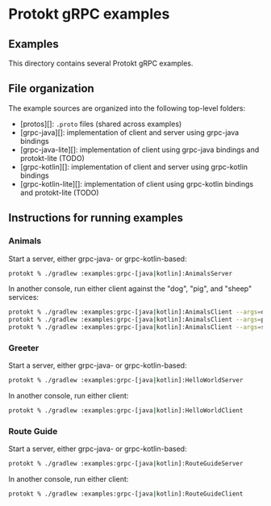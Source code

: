 # Protokt gRPC examples

## Examples

This directory contains several Protokt gRPC examples.

## File organization

The example sources are organized into the following top-level folders:

- [protos][]: `.proto` files (shared across examples)
- [grpc-java][]: implementation of client and server using grpc-java bindings
- [grpc-java-lite][]: implementation of client using grpc-java bindings and protokt-lite (TODO)
- [grpc-kotlin][]: implementation of client and server using grpc-kotlin bindings
- [grpc-kotlin-lite][]: implementation of client using grpc-kotlin bindings and protokt-lite (TODO)

## Instructions for running examples

### Animals

Start a server, either grpc-java- or grpc-kotlin-based:

```sh
protokt % ./gradlew :examples:grpc-[java|kotlin]:AnimalsServer
```

In another console, run either client against the "dog", "pig", and "sheep" services:

```sh
protokt % ./gradlew :examples:grpc-[java|kotlin]:AnimalsClient --args=dog
protokt % ./gradlew :examples:grpc-[java|kotlin]:AnimalsClient --args=pig
protokt % ./gradlew :examples:grpc-[java|kotlin]:AnimalsClient --args=sheep
```

### Greeter

Start a server, either grpc-java- or grpc-kotlin-based:

```sh
protokt % ./gradlew :examples:grpc-[java|kotlin]:HelloWorldServer
```

In another console, run either client:

```sh
protokt % ./gradlew :examples:grpc-[java|kotlin]:HelloWorldClient
```

### Route Guide

Start a server, either grpc-java- or grpc-kotlin-based:

```sh
protokt % ./gradlew :examples:grpc-[java|kotlin]:RouteGuideServer
```

In another console, run either client:

```sh
protokt % ./gradlew :examples:grpc-[java|kotlin]:RouteGuideClient
```
